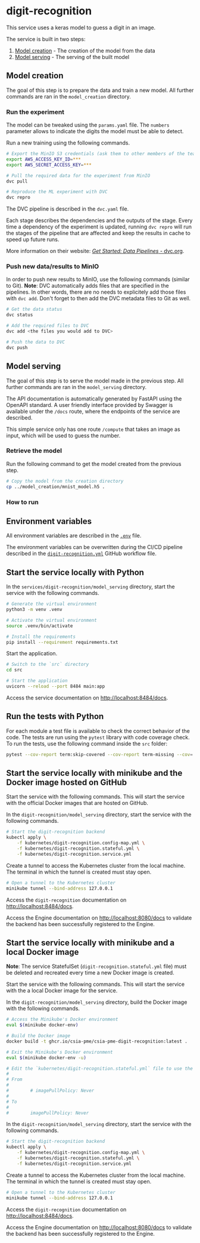 # digit-recognition

This service uses a keras model to guess a digit in an image.

The service is built in two steps:

1. [Model creation](#model-creation) - The creation of the model from the data
2. [Model serving](#model-serving) - The serving of the built model

## Model creation

The goal of this step is to prepare the data and train a new model. All further commands are ran in the `model_creation` directory.

### Run the experiment

The model can be tweaked using the `params.yaml` file. The `numbers` parameter allows to indicate the digits the model must be able to detect.

Run a new training using the following commands.

```sh
# Export the MinIO S3 credentials (ask them to other members of the team)
export AWS_ACCESS_KEY_ID=***
export AWS_SECRET_ACCESS_KEY=***

# Pull the required data for the experiment from MinIO
dvc pull

# Reproduce the ML experiment with DVC
dvc repro
```

The DVC pipeline is described in the `dvc.yaml` file.

Each stage describes the dependencies and the outputs of the stage. Every time a dependency of the experiment is updated, running `dvc repro` will run the stages of the pipeline that are affected and keep the results in cache to speed up future runs.

More information on their website: [_Get Started: Data Pipelines_ - dvc.org](https://dvc.org/doc/start/data-management/data-pipelines).

### Push new data/results to MinIO

In order to push new results to MinIO, use the following commands (similar to Git). **Note**: DVC automatically adds files that are specified in the pipelines. In other words, there are no needs to explicitely add those files with `dvc add`. Don't forget to then add the DVC metadata files to Git as well.

```sh
# Get the data status
dvc status

# Add the required files to DVC
dvc add <the files you would add to DVC>

# Push the data to DVC
dvc push
```

## Model serving

The goal of this step is to serve the model made in the previous step. All further commands are ran in the `model_serving` directory.

The API documentation is automatically generated by FastAPI using the OpenAPI standard. A user friendly interface provided by Swagger is available under the `/docs` route, where the endpoints of the service are described.

This simple service only has one route `/compute` that takes an image as input, which will be used to guess the number.

### Retrieve the model

Run the following command to get the model created from the previous step.

```sh
# Copy the model from the creation directory
cp ../model_creation/mnist_model.h5 .
```

### How to run

## Environment variables

All environment variables are described in the [`.env`](https://github.com/csia-pme/csia-pme/blob/main/services/digit-recognition/model_serving/.env) file.

The environment variables can be overwritten during the CI/CD pipeline described in the [`digit-recognition.yml`](https://github.com/csia-pme/csia-pme/blob/main/.github/workflows/digit-recognition.yml) GitHub workflow file.

## Start the service locally with Python

In the `services/digit-recognition/model_serving` directory, start the service with the following commands.

```sh
# Generate the virtual environment
python3 -m venv .venv

# Activate the virtual environment
source .venv/bin/activate

# Install the requirements
pip install --requirement requirements.txt
```

Start the application.

```sh
# Switch to the `src` directory
cd src

# Start the application
uvicorn --reload --port 8484 main:app
```

Access the service documentation on <http://localhost:8484/docs>.

## Run the tests with Python

For each module a test file is available to check the correct behavior of the code. The tests are run using the `pytest` library with code coverage check. To run the tests, use the following command inside the `src` folder:

```sh
pytest --cov-report term:skip-covered --cov-report term-missing --cov=. -s --cov-config=.coveragerc
```

## Start the service locally with minikube and the Docker image hosted on GitHub

Start the service with the following commands. This will start the service with the official Docker images that are hosted on GitHub.

In the `digit-recognition/model_serving` directory, start the service with the following commands.

```sh
# Start the digit-recognition backend
kubectl apply \
    -f kubernetes/digit-recognition.config-map.yml \
    -f kubernetes/digit-recognition.stateful.yml \
    -f kubernetes/digit-recognition.service.yml
```

Create a tunnel to access the Kubernetes cluster from the local machine. The terminal in which the tunnel is created must stay open.

```sh
# Open a tunnel to the Kubernetes cluster
minikube tunnel --bind-address 127.0.0.1
```

Access the `digit-recognition` documentation on <http://localhost:8484/docs>.

Access the Engine documentation on <http://localhost:8080/docs> to validate the backend has been successfully registered to the Engine.

## Start the service locally with minikube and a local Docker image

**Note**: The service StatefulSet (`digit-recognition.stateful.yml` file) must be deleted and recreated every time a new Docker image is created.

Start the service with the following commands. This will start the service with the a local Docker image for the service.

In the `digit-recognition/model_serving` directory, build the Docker image with the following commands.

```sh
# Access the Minikube's Docker environment
eval $(minikube docker-env)

# Build the Docker image
docker build -t ghcr.io/csia-pme/csia-pme-digit-recognition:latest .

# Exit the Minikube's Docker environment
eval $(minikube docker-env -u)

# Edit the `kubernetes/digit-recognition.stateful.yml` file to use the local image by uncommented the line `imagePullPolicy`
#
# From
#
#        # imagePullPolicy: Never
#
# To
#
#        imagePullPolicy: Never
```

In the `digit-recognition/model_serving` directory, start the service with the following commands.

```sh
# Start the digit-recognition backend
kubectl apply \
    -f kubernetes/digit-recognition.config-map.yml \
    -f kubernetes/digit-recognition.stateful.yml \
    -f kubernetes/digit-recognition.service.yml
```

Create a tunnel to access the Kubernetes cluster from the local machine. The terminal in which the tunnel is created must stay open.

```sh
# Open a tunnel to the Kubernetes cluster
minikube tunnel --bind-address 127.0.0.1
```

Access the `digit-recognition` documentation on <http://localhost:8484/docs>.

Access the Engine documentation on <http://localhost:8080/docs> to validate the backend has been successfully registered to the Engine.
